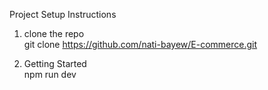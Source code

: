 Project Setup Instructions

 1. clone the repo  
  git clone https://github.com/nati-bayew/E-commerce.git

 2. Getting Started  
  npm run dev
